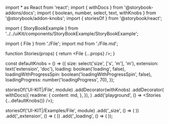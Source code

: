 import \* as React from 'react';
import { withDocs } from '@storybook-addons/docs';
import { boolean, number, select, text, withKnobs } from '@storybook/addon-knobs';
import { storiesOf } from '@storybook/react';

import { StoryBookExample } from '../../uiKit/components/StoryBookExample/StoryBookExample';

import { File } from './File';
import md from './File.md';

function Stories(props) {
return <File {...props} />;
}

const defaultKnobs = () => ({
size: select('size', ['s', 'm'], 'm'),
extension: text('extension', 'doc'),
loading: boolean('loading', false),
loadingWithProgressSpin: boolean('loadingWithProgressSpin', false),
loadingProgress: number('loadingProgress', 70),
});

storiesOf('UI-KIT|/File', module)
.addDecorator(withKnobs)
.addDecorator(
withDocs({
readme: {
content: md,
},
}),
)
.add('playground', () => <Stories {...defaultKnobs()} />);

storiesOf('UI-KIT|/Examples/File', module)
.add('\_size', () => (
<StoryBookExample>
<File size="m" />
<File size="s" />
</StoryBookExample>
))
.add('\_extension', () => (
<StoryBookExample>
<File extension="doc" />
<File extension="docx" />
<File extension="jpg" />
<File extension="mov" />
<File extension="BlaBla" />
</StoryBookExample>
))
.add('\_loading', () => (
<StoryBookExample>
<File loading loadingWithProgressSpin loadingProgress={30} />
<File loading loadingWithProgressSpin loadingProgress={60} />
<File loading loadingWithProgressSpin loadingProgress={90} />
<File loading loadingWithProgressSpin />
<File loading />
</StoryBookExample>
));
